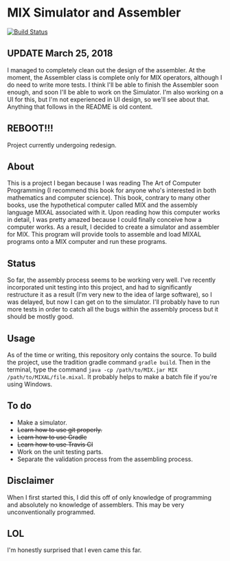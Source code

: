 # MIX Simulator and Assembler 
[![Build Status](https://travis-ci.org/thkim1011/mix.svg?branch=master)](https://travis-ci.org/thkim1011/mix)

## UPDATE March 25, 2018
I managed to completely clean out the design of the assembler. At the moment, the Assembler class is complete only for MIX operators, although I do need to write more tests. I think I'll be able to finish the Assembler soon enough, and soon I'll be able to work on the Simulator. I'm also working on a UI for this, but I'm not experienced in UI design, so we'll see about that. Anything that follows in the README is old content.

## REBOOT!!!
Project currently undergoing redesign.


## About
This is a project I began because I was reading The Art of Computer Programming (I recommend this book for anyone who's interested in both mathematics and computer science). This book, contrary to many other books, use the hypothetical computer called MIX and the assembly language MIXAL associated with it. Upon reading how this computer works in detail, I was pretty amazed because I could finally conceive how a computer works. As a result, I decided to create a simulator and assembler for MIX. This program will provide tools to assemble and load MIXAL programs onto a MIX computer and run these programs. 

## Status
So far, the assembly process seems to be working very well. I've recently incorporated unit testing into this project, and had to significantly restructure it as a result (I'm very new to the idea of large software), so I was delayed, but now I can get on to the simulator. I'll probably have to run more tests in order to catch all the bugs within the assembly process but it should be mostly good. 

## Usage
As of the time or writing, this repository only contains the source. To build the project, use the tradition gradle command `gradle build`. Then in the terminal, type the command `java -cp /path/to/MIX.jar MIX /path/to/MIXAL/file.mixal`. It probably helps to make a batch file if you're using Windows.

## To do
* Make a simulator.
* ~~Learn how to use git properly.~~
* ~~Learn how to use Gradle~~
* ~~Learn how to use Travis CI~~
* Work on the unit testing parts.
* Separate the validation process from the assembling process.

## Disclaimer
When I first started this, I did this off of only knowledge of programming and absolutely no knowledge of assemblers. This may be very unconventionally programmed.

## LOL
I'm honestly surprised that I even came this far.
